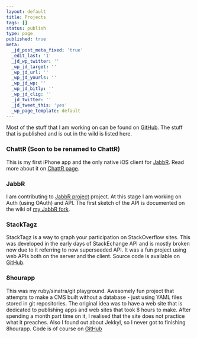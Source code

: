 ```yaml
---
layout: default
title: Projects
tags: []
status: publish
type: page
published: true
meta:
  _jd_post_meta_fixed: 'true'
  _edit_last: '1'
  _jd_wp_twitter: ''
  _wp_jd_target: ''
  _wp_jd_url: ''
  _wp_jd_yourls: ''
  _wp_jd_wp: ''
  _wp_jd_bitly: ''
  _wp_jd_clig: ''
  _jd_twitter: ''
  _jd_tweet_this: 'yes'
  _wp_page_template: default
---
```

Most of the stuff that I am working on can be found on [GitHub](https://github.com/izevaka). The stuff that is published and is out in the wild is listed here.

### ChattR (Soon to be renamed to ChattR)
This is my first iPhone app and the only native iOS client for [JabbR](http://jabbr.net/). Read more about it on [ChattR page](http://www.somethingorothersoft.com/chattr/).

### JabbR
I am contributing to [JabbR project](https://github.com/davidfowl/JabbR) project. At this stage I am working on Auth (using OAuth) and API. The first sketch of the API is documented on the wiki of [my JabbR fork](https://github.com/izevaka/JabbR/wiki/API-v2).

### StackTagz
StackTagz is a way to graph your participation on StackOverflow sites. This was developed in the early days of StackEchange API and is mostly broken now due to it referring to now superseeded API. It was a fun project using web APIs both on the server and the client. Source code is available on [GitHub](https://github.com/izevaka/stacktagz).

### 8hourapp
This was my ruby/sinatra/git playground. Awesomely fun project that attempts to make a CMS built without a database - just using YAML files stored in git repositories. The original idea was to have a web site that is dedicated to publishing apps and web sites that took 8 hours to make. After spending a month part time on it, I realised that the site does not practice what it preaches. Also I found out about Jekkyl, so I never got to finishing 8hourapp. Code is of course on [GitHub](https://github.com/izevaka/8hourapp)

 
